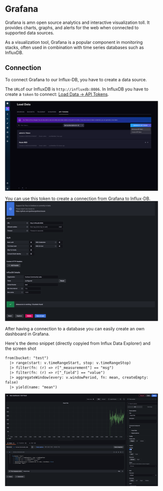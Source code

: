 # Grafana

Grafana is amn open source analytics and interactive visualization toll. It provides charts, graphs, and alerts for the web when connected to supported data sources. 

As a visualization tool, Grafana is a popular component in monitoring stacks, often used in combination with time series databases such as InfluxDB.

## Connection

To connect Grafana to our Influx-DB, you have to create a data source.

The `URL`of our InfluxDB is `http://influxdb:8086`. In InfluxDB you have to create a `token` to connect: [Load Data -> API Tokens](http://localhost:8086/orgs/721027680173bf2f/load-data/tokens).

![Influx Create Token](../flow/docs/images/influx-create-token.png)

You can use this token to create a connection from Grafana to Influx-DB.
![Connection](./docs/images/database-connection.png)

After having a connection to a database you can easily create an own dashboard in Grafana.

Here's the demo snippet (directly copyied from Influx Data Explorer) and the screen shot

```
from(bucket: "test")
  |> range(start: v.timeRangeStart, stop: v.timeRangeStop)
  |> filter(fn: (r) => r["_measurement"] == "msg")
  |> filter(fn: (r) => r["_field"] == "value")
  |> aggregateWindow(every: v.windowPeriod, fn: mean, createEmpty: false)
  |> yield(name: "mean")
```

![Example Dashboard](./docs/images/grafana-example-dashboard.png)


